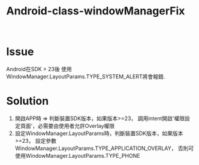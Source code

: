 # Android-class-windowManagerFix
<br>

# Issue
Android在SDK > 23後 使用WindowManager.LayoutParams.TYPE_SYSTEM_ALERT將會報錯.
<br>

# Solution
1. 開啟APP時 => 判斷裝置SDK版本，如果版本>=23，
調用intent開啟'權限設定頁面'，必需要由使用者允許Overlay權限
2. 設定WindowManager.LayoutParams時，判斷裝置SDK版本，如果版本>=23，
設定參數WindowManager.LayoutParams.TYPE_APPLICATION_OVERLAY，
否則可使用WindowManager.LayoutParams.TYPE_PHONE
